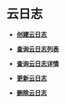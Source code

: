 # 云日志<a name="module_logtank"></a>

 

-   **[创建云日志](创建云日志.md)**  

-   **[查询云日志列表](查询云日志列表.md)**  

-   **[查询云日志详情](查询云日志详情.md)**  

-   **[更新云日志](更新云日志.md)**  

-   **[删除云日志](删除云日志.md)**  


